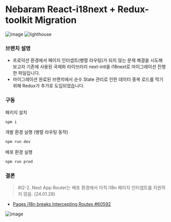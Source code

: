 # Nebaram React-i18next + Redux-toolkit Migration

![image](https://github.com/yjglab/nebaram/assets/70316567/37a6f010-c733-4825-88f0-f2f3256cbb18)
![lighthouse](https://github.com/yjglab/nebaram/assets/70316567/d7357bdd-7514-4e00-920c-4df263a450dd)

### 브랜치 설명

- 프로덕션 환경에서 페이지 인터셉트(병렬 라우팅)가 되지 않는 문제 해결을 시도해보고자 기존에 사용된 국제화 라이브러리
  next-intl을 i18next로 마이그레이션 진행한 파일입니다.
- 마이그레이션 완료된 브랜치에서 순수 State 관리로 인한 데이터 중복 로드를 막기 위해 Redux가 추가로 도입되었습니다.

### 구동

패키지 설치

```bash
npm i
```

개발 환경 실행 (병렬 라우팅 동작)

```bash
npm run dev
```

배포 환경 실행

```bash
npm run prod
```

### 결론

> #I2-2. Next App Router는 배포 환경에서 아직 i18n 페이지 인터셉트를 지원하지 않음. (24.01.28)

- [Pages i18n breaks Intercepting Routes #60592](https://github.com/vercel/next.js/discussions/60592)

![image](https://github.com/yjglab/nebaram/assets/70316567/5bc77120-ce07-4052-9db3-460c082852b1)
